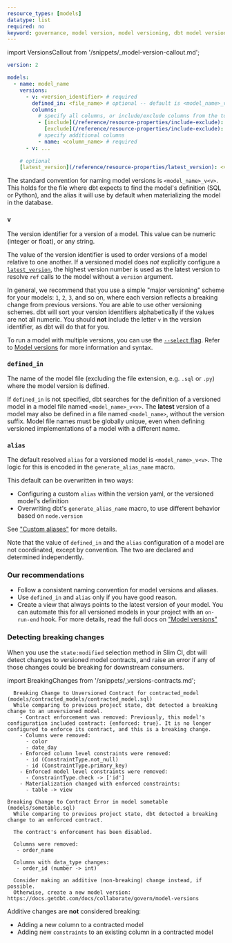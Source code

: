 ```yaml
---
resource_types: [models]
datatype: list
required: no
keyword: governance, model version, model versioning, dbt model versioning
---
```


import VersionsCallout from '/snippets/_model-version-callout.md';

<VersionsCallout />

<File name='models/<schema>.yml'>

```yml
version: 2

models:
  - name: model_name
    versions:
      - v: <version_identifier> # required
        defined_in: <file_name> # optional -- default is <model_name>_v<v>
        columns:
          # specify all columns, or include/exclude columns from the top-level model YAML definition
          - [include](/reference/resource-properties/include-exclude): <include_value>
            [exclude](/reference/resource-properties/include-exclude): <exclude_list>
          # specify additional columns
          - name: <column_name> # required
      - v: ...
    
    # optional
    [latest_version](/reference/resource-properties/latest_version): <version_identifier> 
```

</File>

The standard convention for naming model versions is `<model_name>_v<v>`. This holds for the file where dbt expects to find the model's definition (SQL or Python), and the alias it will use by default when materializing the model in the database.

### `v`

The version identifier for a version of a model. This value can be numeric (integer or float), or any string.

The value of the version identifier is used to order versions of a model relative to one another. If a versioned model does _not_ explicitly configure a [`latest_version`](/reference/resource-properties/latest_version), the highest version number is used as the latest version to resolve `ref` calls to the model without a `version` argument.

In general, we recommend that you use a simple "major versioning" scheme for your models: `1`, `2`, `3`, and so on, where each version reflects a breaking change from previous versions. You are able to use other versioning schemes. dbt will sort your version identifiers alphabetically if the values are not all numeric. You should **not** include the letter `v` in the version identifier, as dbt will do that for you.

To run a model with multiple versions, you can use the [`--select` flag](/reference/node-selection/syntax). Refer to [Model versions](/docs/collaborate/govern/model-versions#run-a-model-with-multiple-versions) for more information and syntax.


### `defined_in`

The name of the model file (excluding the file extension, e.g. `.sql` or `.py`) where the model version is defined.

If `defined_in` is not specified, dbt searches for the definition of a versioned model in a model file named `<model_name>_v<v>`. The **latest** version of a model may also be defined in a file named `<model_name>`, without the version suffix. Model file names must be globally unique, even when defining versioned implementations of a model with a different name.

### `alias`

The default resolved `alias` for a versioned model is `<model_name>_v<v>`. The logic for this is encoded in the `generate_alias_name` macro.

This default can be overwritten in two ways:
- Configuring a custom `alias` within the version yaml, or the versioned model's definition
- Overwriting dbt's `generate_alias_name` macro, to use different behavior based on `node.version`

See ["Custom aliases"](https://docs.getdbt.com/docs/build/custom-aliases) for more details.

Note that the value of `defined_in` and the `alias` configuration of a model are not coordinated, except by convention. The two are declared and determined independently.

### Our recommendations
- Follow a consistent naming convention for model versions and aliases.
- Use `defined_in` and `alias` only if you have good reason.
- Create a view that always points to the latest version of your model. You can automate this for all versioned models in your project with an `on-run-end` hook. For more details, read the full docs on ["Model versions"](/docs/collaborate/govern/model-versions#configuring-database-location-with-alias)

### Detecting breaking changes

When you use the `state:modified` selection method in Slim CI, dbt will detect changes to versioned model contracts, and raise an error if any of those changes could be breaking for downstream consumers.

import BreakingChanges from '/snippets/_versions-contracts.md';

<BreakingChanges 
value="Changing unversioned, contracted models."
value2="dbt also warns if a model has or had a contract but isn't versioned."
/>

<Tabs>

<TabItem value="unversioned" label="Example message for unversioned models">

```
  Breaking Change to Unversioned Contract for contracted_model (models/contracted_models/contracted_model.sql)
  While comparing to previous project state, dbt detected a breaking change to an unversioned model.
    - Contract enforcement was removed: Previously, this model's configuration included contract: {enforced: true}. It is no longer configured to enforce its contract, and this is a breaking change.
    - Columns were removed:
      - color
      - date_day
    - Enforced column level constraints were removed:
      - id (ConstraintType.not_null)
      - id (ConstraintType.primary_key)
    - Enforced model level constraints were removed:
      - ConstraintType.check -> ['id']
    - Materialization changed with enforced constraints:
      - table -> view
```
</TabItem>

<TabItem value="versioned" label="Example message for versioned models">

```
Breaking Change to Contract Error in model sometable (models/sometable.sql)
  While comparing to previous project state, dbt detected a breaking change to an enforced contract.

  The contract's enforcement has been disabled.

  Columns were removed:
   - order_name

  Columns with data_type changes:
   - order_id (number -> int)

  Consider making an additive (non-breaking) change instead, if possible.
  Otherwise, create a new model version: https://docs.getdbt.com/docs/collaborate/govern/model-versions
```

</TabItem>


</Tabs>

Additive changes are **not** considered breaking:
- Adding a new column to a contracted model
- Adding new `constraints` to an existing column in a contracted model
